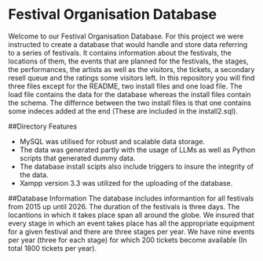 Festival Organisation Database
==============================

Welcome to our Festival Organisation Database. For this project we were instructed to create a database that would handle and store data referring to a series of festivals. It contains information about the festivals, the locations of them, the events that are planned for the festivals, the stages, the performances, the artists as well as the visitors, the tickets, a secondary resell queue and the ratings some visitors left. In this repository you will find three files except for the README, two install files and one load file. The load file contains the data for the database whereas the install files contain the schema. The differnce between the two install files is that one contains some indeces added at the end (These are included in the install2.sql).

##Directory Features
- MySQL was utilised for robust and scalable data storage.
- The data was generated partly with the usage of LLMs as well as Python scripts that generated dummy data.
- The database install scipts also include triggers to insure the integrity of the data.
- Xampp version 3.3 was utilized for the uploading of the database.


##Database Information
The database includes informantion for all festivals from 2015 up until 2026. The duration of the festivals is three days. The locantions in which it takes place span all around the globe. We insured that every stage in which an event takes place has all the appropriate equipment for a given festival and there are three stages per year. We have nine events per year (three for each stage) for which 200 tickets become available (In total 1800 tickets per year).  